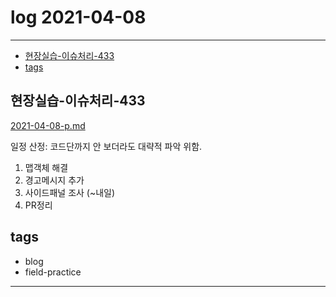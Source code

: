# log 2021-04-08

--------------------------

- [현장실습-이슈처리-433](#현장실습-이슈처리-433)
- [tags](#tags)


## 현장실습-이슈처리-433

[2021-04-08-p.md](./2021-04-08-p.md)
  
일정 산정: 코드단까지 안 보더라도 대략적 파악 위함.

1. 맵객체 해결
2. 경고메시지 추가
3. 사이드패널 조사 (~내일)
4. PR정리

## tags
- blog
- field-practice

--------------------------
